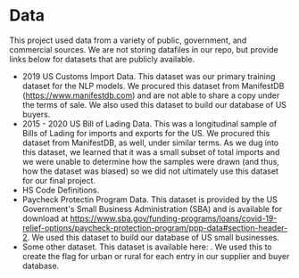 # Data

This project used data from a variety of public, government, and commercial sources. We are not storing datafiles in our repo, but provide links below for datasets that are publicly available.

* 2019 US Customs Import Data. This dataset was our primary training dataset for the NLP models. We procured this dataset from ManifestDB (https://www.manifestdb.com) and are not able to share a copy under the terms of sale. We also used this dataset to build our database of US buyers.
* 2015 - 2020 US Bill of Lading Data. This was a longitudinal sample of Bills of Lading for imports and exports for the US. We procured this dataset from ManifestDB, as well, under similar terms. As we dug into this dataset, we learned that it was a small subset of total imports and we were unable to determine how the samples were drawn (and thus, how the dataset was biased) so we did not ultimately use this dataset for our final project.
* HS Code Definitions.
* Paycheck Protectin Program Data. This dataset is provided by the US Government's Small Business Administration (SBA) and is available for download at https://www.sba.gov/funding-programs/loans/covid-19-relief-options/paycheck-protection-program/ppp-data#section-header-2. We used this dataset to build our database of US small businesses.
* Some other dataset. This dataset is available here: . We used this to create the flag for urban or rural for each entry in our supplier and buyer database.

